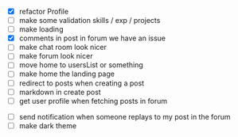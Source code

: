 - [x] refactor Profile
- [ ] make some validation skills / exp / projects
- [ ] make loading
- [x] comments in post in forum we have an issue
- [ ] make chat room look nicer
- [ ] make forum look nicer
- [ ] move home to usersList or something
- [ ] make home the landing page
- [ ] redirect to posts when creating a post
- [ ] markdown in create post
- [ ] get user profile when fetching posts in forum

<!-- if we have time -->

- [ ] send notification when someone replays to my post in the forum
- [ ] make dark theme
